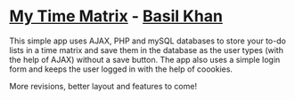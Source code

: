 # [My Time Matrix](http://basilkhan.ca/projects/mytimematrix/) - [Basil Khan](http://basilkhan.ca/)<br>
This simple app uses AJAX, PHP and mySQL databases to store your to-do lists in a time matrix and save them in the database as the user types (with the help of AJAX) without a save button. The app also uses a simple login form and keeps the user logged in with the help of coookies.

More revisions, better layout and features to come!

